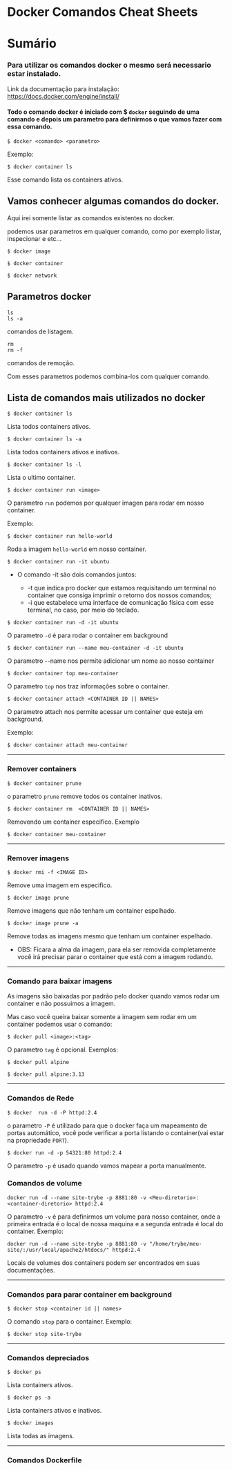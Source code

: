 # Docker Comandos Cheat Sheets

# Sumário


### Para utilizar os comandos docker o mesmo será necessario estar instalado.
Link da documentação para instalação: https://docs.docker.com/engine/install/

#### Todo o comando docker é iniciado com $ `docker` seguindo de uma comando e depois um parametro para definirmos o que vamos fazer com essa comando.
```
$ docker <comando> <parametro>
```
Exemplo:

```
$ docker container ls
```
Esse comando lista os containers ativos.

## Vamos conhecer algumas comandos do docker.

Aqui irei somente listar as comandos existentes no docker.


podemos usar parametros em qualquer comando, como por exemplo listar, inspecionar e etc...

```
$ docker image
```
```
$ docker container
```
```
$ docker network
```
## Parametros docker
```
ls
ls -a
```
comandos de listagem.
```
rm
rm -f
```
comandos de remoção.

Com esses parametros podemos combina-los com qualquer comando.

## Lista de comandos mais utilizados no docker


```
$ docker container ls
```
Lista todos containers ativos.
```
$ docker container ls -a
```
Lista todos containers ativos e inativos.
```
$ docker container ls -l
```
Lista o ultimo container.
```
$ docker container run <image>
```
O parametro `run` podemos por qualquer imagen para rodar em nosso container.

Exemplo:
```
$ docker container run hello-world
```
Roda a imagem `hello-world` em nosso container.

```
$ docker container run -it ubuntu
```
* O comando -it são dois comandos juntos:

    * -t que indica pro docker que estamos requisitando um terminal no container que consiga imprimir o retorno dos nossos comandos;
    * -i que estabelece uma interface de comunicação física com esse terminal, no caso, por meio do teclado.
```
$ docker container run -d -it ubuntu
```
O parametro `-d` é para rodar o container em background
```
$ docker container run --name meu-container -d -it ubuntu
```
O parametro --name nos permite adicionar um nome ao nosso container
```
$ docker container top meu-container
```
O parametro `top` nos traz informações sobre o container.
```
$ docker container attach <CONTAINER ID || NAMES>
```
O parametro attach nos permite acessar um container que esteja em background.

Exemplo:
```
$ docker container attach meu-container
```


---
### Remover containers

```
$ docker container prune
```
o parametro `prune` remove todos os container inativos.
```
$ docker container rm  <CONTAINER ID || NAMES>
```
Removendo um container especifico.
Exemplo 
```
$ docker container meu-container
```
---
### Remover imagens

```
$ docker rmi -f <IMAGE ID>
```
Remove uma imagem em especifico.

```
$ docker image prune
```
Remove imagens que não tenham um container espelhado.

```
$ docker image prune -a
```
Remove todas as imagens mesmo que tenham um container espelhado.

* OBS: Ficara a alma da imagem, para ela ser removida completamente você irá precisar parar o container que está com a imagem rodando.

---
### Comando para baixar imagens

As imagens são baixadas por padrão pelo docker quando vamos rodar um container e não possuimos a imagem.

Mas caso você queira baixar somente a imagem sem rodar em um container podemos usar o comando:
```
$ docker pull <image>:<tag>
```
O parametro `tag` é opcional.
Exemplos:
```
$ docker pull alpine

$ docker pull alpine:3.13
```
---
### Comandos de Rede

```
$ docker  run -d -P httpd:2.4
```
o parametro `-P` é utilizado para que o docker faça um mapeamento de portas automático, você pode verificar a porta listando o container(vai estar na propriedade `PORT`).
```
$ docker run -d -p 54321:80 httpd:2.4
```
O parametro `-p` é usado quando vamos mapear a porta manualmente.

### Comandos de volume

```
docker run -d --name site-trybe -p 8881:80 -v <Meu-diretorio>:<container-diretorio> httpd:2.4
```
O parametro `-v` é para definirmos um volume para nosso container, onde a primeira entrada é o local de nossa maquina e a segunda entrada é local do container.
Exemplo:
```
docker run -d --name site-trybe -p 8881:80 -v "/home/trybe/meu-site/:/usr/local/apache2/htdocs/" httpd:2.4
```
Locais de volumes dos containers podem ser encontrados em suas documentações.

---
### Comandos para parar container em background
```
$ docker stop <container id || names>
```
O comando `stop` para o container.
Exemplo:
```
$ docker stop site-trybe
```
---
### Comandos depreciados

```
$ docker ps
```
Lista containers ativos.
```
$ docker ps -a
```
Lista containers ativos e inativos.
```
$ docker images
```
Lista todas as imagens.

---

### Comandos Dockerfile

